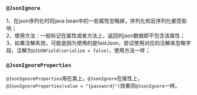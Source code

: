 <a name="9lRyO"></a>
### `@JsonIgnore`
1、在json序列化时将java bean中的一些属性忽略掉，序列化和反序列化都受影响；<br />2、使用方法：一般标记在属性或者方法上，返回的json数据即不包含该属性；<br />3、如果注解失效，可能是因为使用的是fastJson，尝试使用对应的注解来忽略字段，注解为`@JSONField(serialize = false)`，使用方法一样；
<a name="3FvkG"></a>
### `@JsonIgnoreProperties`
`@JsonIgnoreProperties`用在类上，`@JsonIgnore`在属性上，`@JsonIgnoreProperties(value = "{password}")`效果同`@JsonIgnore`一样。
